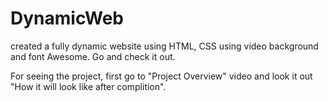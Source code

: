 # DynamicWeb
created a fully dynamic website using HTML, CSS  using video background and font Awesome. Go and check it out.


For seeing the project, first go to "Project Overview" video and look it out  "How it will look like after complition".
